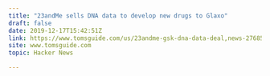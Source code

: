 ```yaml
---
title: "23andMe sells DNA data to develop new drugs to Glaxo"
draft: false
date: 2019-12-17T15:42:51Z
link: https://www.tomsguide.com/us/23andme-gsk-dna-data-deal,news-27685.html?utm_medium=RSS&utm_source=hune
site: www.tomsguide.com
topic: Hacker News  

---
```

